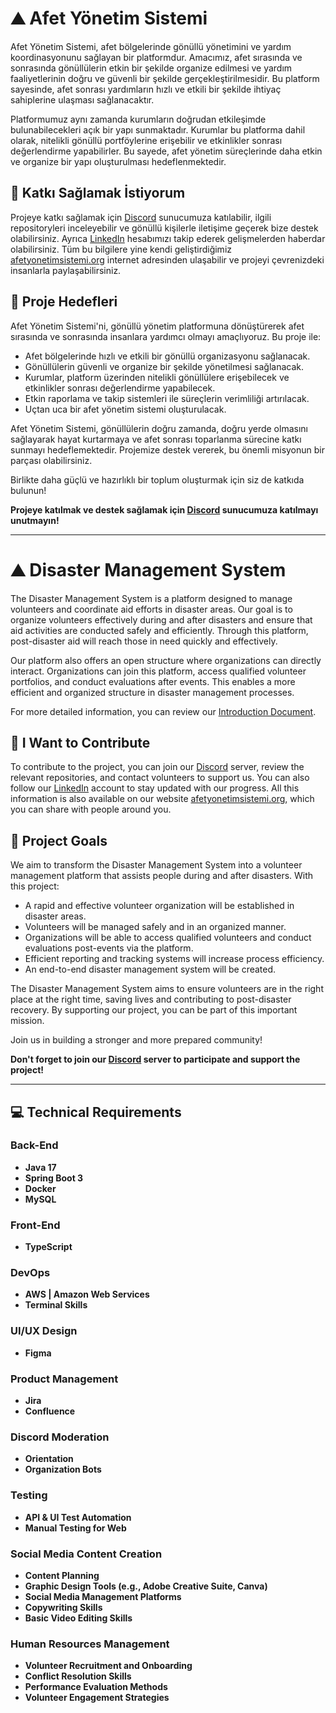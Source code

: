 # ⛰️ **Afet Yönetim Sistemi**

Afet Yönetim Sistemi, afet bölgelerinde gönüllü yönetimini ve yardım koordinasyonunu sağlayan bir platformdur. Amacımız, afet sırasında ve sonrasında gönüllülerin etkin bir şekilde organize edilmesi ve yardım faaliyetlerinin doğru ve güvenli bir şekilde gerçekleştirilmesidir. Bu platform sayesinde, afet sonrası yardımların hızlı ve etkili bir şekilde ihtiyaç sahiplerine ulaşması sağlanacaktır.

Platformumuz aynı zamanda kurumların doğrudan etkileşimde bulunabilecekleri açık bir yapı sunmaktadır. Kurumlar bu platforma dahil olarak, nitelikli gönüllü portföylerine erişebilir ve etkinlikler sonrası değerlendirme yapabilirler. Bu sayede, afet yönetim süreçlerinde daha etkin ve organize bir yapı oluşturulması hedeflenmektedir.

## 🚀 Katkı Sağlamak İstiyorum

Projeye katkı sağlamak için [Discord](https://discord.gg/3DgKRNWGTw) sunucumuza katılabilir, ilgili repositoryleri inceleyebilir ve gönüllü kişilerle iletişime geçerek bize destek olabilirsiniz. Ayrıca [LinkedIn](https://tr.linkedin.com/company/afetyonetimsistemi) hesabımızı takip ederek gelişmelerden haberdar olabilirsiniz. Tüm bu bilgilere yine kendi geliştirdiğimiz [afetyonetimsistemi.org](https://afetyonetimsistemi.org) internet adresinden ulaşabilir ve projeyi çevrenizdeki insanlarla paylaşabilirsiniz.

## 🎯 Proje Hedefleri

Afet Yönetim Sistemi'ni, gönüllü yönetim platformuna dönüştürerek afet sırasında ve sonrasında insanlara yardımcı olmayı amaçlıyoruz. Bu proje ile:
- Afet bölgelerinde hızlı ve etkili bir gönüllü organizasyonu sağlanacak.
- Gönüllülerin güvenli ve organize bir şekilde yönetilmesi sağlanacak.
- Kurumlar, platform üzerinden nitelikli gönüllülere erişebilecek ve etkinlikler sonrası değerlendirme yapabilecek.
- Etkin raporlama ve takip sistemleri ile süreçlerin verimliliği artırılacak.
- Uçtan uca bir afet yönetim sistemi oluşturulacak.

Afet Yönetim Sistemi, gönüllülerin doğru zamanda, doğru yerde olmasını sağlayarak hayat kurtarmaya ve afet sonrası toparlanma sürecine katkı sunmayı hedeflemektedir. Projemize destek vererek, bu önemli misyonun bir parçası olabilirsiniz.

Birlikte daha güçlü ve hazırlıklı bir toplum oluşturmak için siz de katkıda bulunun!

**Projeye katılmak ve destek sağlamak için [Discord](https://discord.gg/3DgKRNWGTw) sunucumuza katılmayı unutmayın!**

---

# ⛰️ **Disaster Management System**

The Disaster Management System is a platform designed to manage volunteers and coordinate aid efforts in disaster areas. Our goal is to organize volunteers effectively during and after disasters and ensure that aid activities are conducted safely and efficiently. Through this platform, post-disaster aid will reach those in need quickly and effectively.

Our platform also offers an open structure where organizations can directly interact. Organizations can join this platform, access qualified volunteer portfolios, and conduct evaluations after events. This enables a more efficient and organized structure in disaster management processes.

For more detailed information, you can review our [Introduction Document](https://github.com/afet-yonetim-sistemi/.github/files/13479159/ays_introduction.pdf).

## 🚀 I Want to Contribute

To contribute to the project, you can join our [Discord](https://discord.gg/3DgKRNWGTw) server, review the relevant repositories, and contact volunteers to support us. You can also follow our [LinkedIn](https://tr.linkedin.com/company/afetyonetimsistemi) account to stay updated with our progress. All this information is also available on our website [afetyonetimsistemi.org](https://afetyonetimsistemi.org), which you can share with people around you.

## 🎯 Project Goals

We aim to transform the Disaster Management System into a volunteer management platform that assists people during and after disasters. With this project:
- A rapid and effective volunteer organization will be established in disaster areas.
- Volunteers will be managed safely and in an organized manner.
- Organizations will be able to access qualified volunteers and conduct evaluations post-events via the platform.
- Efficient reporting and tracking systems will increase process efficiency.
- An end-to-end disaster management system will be created.

The Disaster Management System aims to ensure volunteers are in the right place at the right time, saving lives and contributing to post-disaster recovery. By supporting our project, you can be part of this important mission.

Join us in building a stronger and more prepared community!

**Don't forget to join our [Discord](https://discord.gg/3DgKRNWGTw) server to participate and support the project!**

---

## 💻 Technical Requirements

### Back-End
- **Java 17**
- **Spring Boot 3**
- **Docker**
- **MySQL**

### Front-End
- **TypeScript**

### DevOps
- **AWS | Amazon Web Services**
- **Terminal Skills**

### UI/UX Design
- **Figma**

### Product Management
- **Jira**
- **Confluence**

### Discord Moderation
- **Orientation**
- **Organization Bots**

### Testing
- **API & UI Test Automation**
- **Manual Testing for Web**

### Social Media Content Creation
- **Content Planning**
- **Graphic Design Tools (e.g., Adobe Creative Suite, Canva)**
- **Social Media Management Platforms**
- **Copywriting Skills**
- **Basic Video Editing Skills**

### Human Resources Management
- **Volunteer Recruitment and Onboarding**
- **Conflict Resolution Skills**
- **Performance Evaluation Methods**
- **Volunteer Engagement Strategies**
